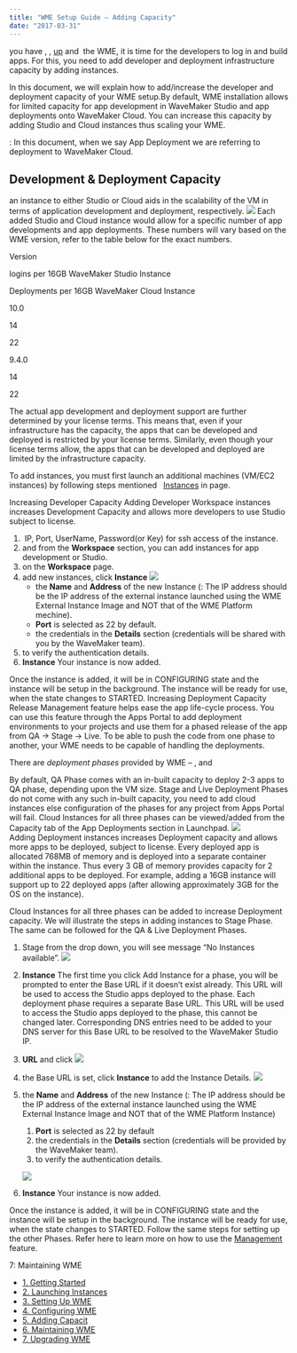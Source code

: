 ```yaml
---
title: "WME Setup Guide – Adding Capacity"
date: "2017-03-31"
---
```


you have [](/learn/installation/wme-setup-guide-launch-initialize/#launch-wme), [](/learn/installation/wme-setup-guide-launch-initialize/#initialize-wme), [up](/learn/installation/wme-setup-guide-access-setting/#setting-up-wme) and [](/learn/installation/wme-setup-guide-configuration/) the WME, it is time for the developers to log in and build apps. For this, you need to add developer and deployment infrastructure capacity by adding instances.

In this document, we will explain how to add/increase the developer and deployment capacity of your WME setup.By default, WME installation allows for limited capacity for app development in WaveMaker Studio and app deployments onto WaveMaker Cloud. You can increase this capacity by adding Studio and Cloud instances thus scaling your WME.

: In this document, when we say App Deployment we are referring to deployment to WaveMaker Cloud.

## Development & Deployment Capacity

an instance to either Studio or Cloud aids in the scalability of the VM in terms of application development and deployment, respectively. [![](../assets/WME_instance.png)](../assets/WME_instance.png) Each added Studio and Cloud instance would allow for a specific number of app developments and app deployments. These numbers will vary based on the WME version, refer to the table below for the exact numbers.

Version

logins per 16GB WaveMaker Studio Instance

Deployments per 16GB WaveMaker Cloud Instance

10.0

14

22

9.4.0

14

22

The actual app development and deployment support are further determined by your license terms. This means that, even if your infrastructure has the capacity, the apps that can be developed and deployed is restricted by your license terms. Similarly, even though your license terms allow, the apps that can be developed and deployed are limited by the infrastructure capacity.

To add instances, you must first launch an additional machines (VM/EC2 instances) by following steps mentioned   [Instances](https://www.wavemaker.com/learn/installation/wme-setup-guide-launch-initialize/) in page.

Increasing Developer Capacity Adding Developer Workspace instances increases Development Capacity and allows more developers to use Studio subject to license.

1.  IP, Port, UserName, Password(or Key) for ssh access of the instance.
2. and from the **Workspace** section, you can add instances for app development or Studio.
3. on the **Workspace** page.
4. add new instances, click **Instance** [![](../assets/WME_st_instance1.png)](../assets/WME_st_instance1.png)
    - the **Name** and **Address** of the new Instance (: The IP address should be the IP address of the external instance launched using the WME External Instance Image and NOT that of the WME Platform mechine).
    - **Port** is selected as 22 by default.
    - the credentials in the **Details** section (credentials will be shared with you by the WaveMaker team).
5. to verify the authentication details.
6. **Instance** Your instance is now added.

Once the instance is added, it will be in CONFIGURING state and the instance will be setup in the background. The instance will be ready for use, when the state changes to STARTED. Increasing Deployment Capacity Release Management feature helps ease the app life-cycle process. You can use this feature through the Apps Portal to add deployment environments to your projects and use them for a phased release of the app from QA -> Stage -> Live. To be able to push the code from one phase to another, your WME needs to be capable of handling the deployments.

There are _deployment phases_ provided by WME – , and

By default, QA Phase comes with an in-built capacity to deploy 2-3 apps to QA phase, depending upon the VM size. Stage and Live Deployment Phases do not come with any such in-built capacity, you need to add cloud instances else configuration of the phases for any project from Apps Portal will fail. Cloud Instances for all three phases can be viewed/added from the Capacity tab of the App Deployments section in Launchpad. [![](../assets/WME_st_instance3.png)](../assets/WME_st_instance3.png) Adding Deployment instances increases Deployment capacity and allows more apps to be deployed, subject to license. Every deployed app is allocated 768MB of memory and is deployed into a separate container within the instance. Thus every 3 GB of memory provides capacity for 2 additional apps to be deployed. For example, adding a 16GB instance will support up to 22 deployed apps (after allowing approximately 3GB for the OS on the instance).

Cloud Instances for all three phases can be added to increase Deployment capacity. We will illustrate the steps in adding instances to Stage Phase. The same can be followed for the QA & Live Deployment Phases.

1. Stage from the drop down, you will see message “No Instances available”. [![](../assets/WME_st_instance4.png)](../assets/WME_st_instance4.png)
2. **Instance** The first time you click Add Instance for a phase, you will be prompted to enter the Base URL if it doesn’t exist already. This URL will be used to access the Studio apps deployed to the phase. Each deployment phase requires a separate Base URL. This URL will be used to access the Studio apps deployed to the phase, this cannot be changed later. Corresponding DNS entries need to be added to your DNS server for this Base URL to be resolved to the WaveMaker Studio IP.
3. **URL** and click [![](../assets/WME_st_instance5.png)](../assets/WME_st_instance5.png)
4. the Base URL is set, click **Instance** to add the Instance Details. [![](../assets/WME_st_instance6.png)](../assets/WME_st_instance6.png)
5. the **Name** and **Address** of the new Instance (: The IP address should be the IP address of the external instance launched using the WME External Instance Image and NOT that of the WME Platform Instance)
    
    1. **Port** is selected as 22 by default
    2. the credentials in the **Details** section (credentials will be provided by the WaveMaker team).
    3. to verify the authentication details.
    
    [![](../assets/WME_st_instance7.png)](../assets/WME_st_instance7.png)
6. **Instance** Your instance is now added.

Once the instance is added, it will be in CONFIGURING state and the instance will be setup in the background. The instance will be ready for use, when the state changes to STARTED. Follow the same steps for setting up the other Phases. Refer here to learn more on how to use the [Management](/learn/app-development/deployment/release-management/) feature.

7: Maintaining WME

- [1\. Getting Started](/learn/installation/wavemaker-enterprise-setup-guide/)
- [2\. Launching Instances](https://www.wavemaker.com/learn/installation/wme-setup-guide-launch-initialize/)
- [3\. Setting Up WME](/learn/installation/wme-setup-guide-access-setting/)
- [4\. Configuring WME](/learn/installation/wme-setup-guide-configuration/)
- [5\. Adding Capacit](/learn/installation/wme-setup-guide-adding-capacity/)
- [6\. Maintaining WME](/learn/installation/wme-setup-guide-maintenance/)
- [7\. Upgrading WME](/learn/installation/wme-setup-guide-upgrading/)
